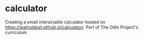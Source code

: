 # calculator

Creating a small interactable calculator hosted on https://walnutdust.github.io/calculator/. Part of The Odin Project's curriculum
